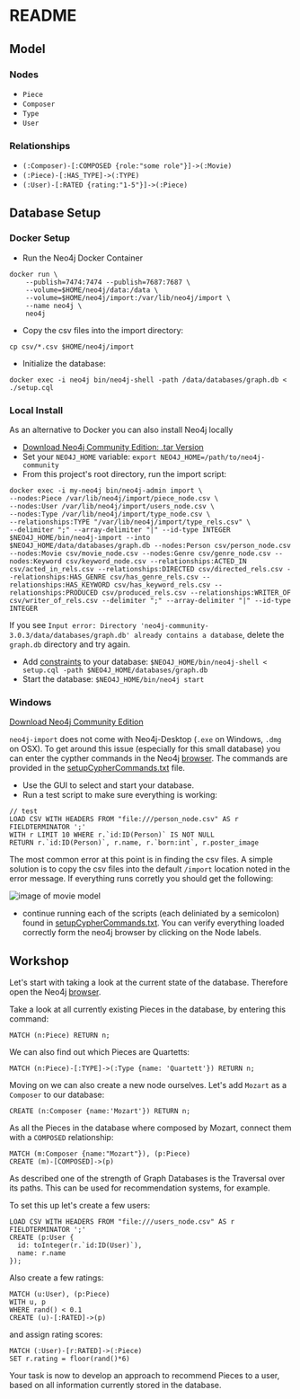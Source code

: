 # README

## Model

### Nodes

* `Piece`
* `Composer`
* `Type`
* `User`

### Relationships

* `(:Composer)-[:COMPOSED {role:"some role"}]->(:Movie)`
* `(:Piece)-[:HAS_TYPE]->(:TYPE)`
* `(:User)-[:RATED {rating:"1-5"}]->(:Piece)`

## Database Setup
### Docker Setup

* Run the Neo4j Docker Container
```
docker run \
    --publish=7474:7474 --publish=7687:7687 \
    --volume=$HOME/neo4j/data:/data \
    --volume=$HOME/neo4j/import:/var/lib/neo4j/import \
    --name neo4j \
    neo4j
```
* Copy the csv files into the import directory:
```
cp csv/*.csv $HOME/neo4j/import
```
* Initialize the database:
```
docker exec -i neo4j bin/neo4j-shell -path /data/databases/graph.db < ./setup.cql
```

### Local Install
As an alternative to Docker you can also install Neo4j locally
* [Download Neo4j Community Edition: .tar Version](https://neo4j.com/download/other-releases/)
* Set your `NEO4J_HOME` variable: `export NEO4J_HOME=/path/to/neo4j-community`
* From this project's root directory, run the import script:

```
docker exec -i my-neo4j bin/neo4j-admin import \
--nodes:Piece /var/lib/neo4j/import/piece_node.csv \
--nodes:User /var/lib/neo4j/import/users_node.csv \
--nodes:Type /var/lib/neo4j/import/type_node.csv \
--relationships:TYPE "/var/lib/neo4j/import/type_rels.csv" \
--delimiter ";" --array-delimiter "|" --id-type INTEGER
$NEO4J_HOME/bin/neo4j-import --into $NEO4J_HOME/data/databases/graph.db --nodes:Person csv/person_node.csv --nodes:Movie csv/movie_node.csv --nodes:Genre csv/genre_node.csv --nodes:Keyword csv/keyword_node.csv --relationships:ACTED_IN csv/acted_in_rels.csv --relationships:DIRECTED csv/directed_rels.csv --relationships:HAS_GENRE csv/has_genre_rels.csv --relationships:HAS_KEYWORD csv/has_keyword_rels.csv --relationships:PRODUCED csv/produced_rels.csv --relationships:WRITER_OF csv/writer_of_rels.csv --delimiter ";" --array-delimiter "|" --id-type INTEGER
```

If you see `Input error: Directory 'neo4j-community-3.0.3/data/databases/graph.db' already contains a database`, delete the `graph.db` directory and try again.

* Add [constraints](https://neo4j.com/docs/developer-manual/current/cypher/#query-constraints) to your database: `$NEO4J_HOME/bin/neo4j-shell < setup.cql -path $NEO4J_HOME/databases/graph.db`
* Start the database: `$NEO4J_HOME/bin/neo4j start`


### Windows

[Download Neo4j Community Edition](https://neo4j.com/download/)

`neo4j-import` does not come with Neo4j-Desktop (`.exe` on Windows, `.dmg` on OSX).
To get around this issue (especially for this small database) you can enter the cypther commands in the Neo4j [browser](http://localhost:7474/browser/).
The commands are provided in the [setupCypherCommands.txt](./setupCypherCommands.txt) file.

* Use the GUI to select and start your database.
* Run a test script to make sure everything is working:
```
// test
LOAD CSV WITH HEADERS FROM "file:///person_node.csv" AS r FIELDTERMINATOR ';'
WITH r LIMIT 10 WHERE r.`id:ID(Person)` IS NOT NULL
RETURN r.`id:ID(Person)`, r.name, r.`born:int`, r.poster_image
```
The most common error at this point is in finding the csv files.
A simple solution is to copy the csv files into the default `/import` location noted in the error message.
If everything runs corretly you should get the following:

  ![image of movie model](./img/neo4jBrowser_CypherCmd.png)

* continue running each of the scripts (each deliniated by a semicolon) found in [setupCypherCommands.txt](./setupCypherCommands.txt).  You can verify everything loaded correctly form the neo4j browser by clicking on the Node labels.

## Workshop
Let's start with taking a look at the current state of the database.
Therefore open the Neo4j [browser](http://localhost:7474/browser/).

Take a look at all currently existing Pieces in the database, by entering this command:
```
MATCH (n:Piece) RETURN n;
```
We can also find out which Pieces are Quartetts:
```
MATCH (n:Piece)-[:TYPE]->(:Type {name: 'Quartett'}) RETURN n;
```

Moving on we can also create a new node ourselves. Let's add `Mozart` as a `Composer` to our database:
```
CREATE (n:Composer {name:'Mozart'}) RETURN n;
```

As all the Pieces in the database where composed by Mozart, connect them with a `COMPOSED` relationship:
```
MATCH (m:Composer {name:"Mozart"}), (p:Piece)
CREATE (m)-[COMPOSED]->(p)
```

As described one of the strength of Graph Databases is the Traversal over its paths. This can be used for recommendation systems, for example.

To set this up let's create a few users:
```
LOAD CSV WITH HEADERS FROM "file:///users_node.csv" AS r FIELDTERMINATOR ';'
CREATE (p:User {
  id: toInteger(r.`id:ID(User)`),
  name: r.name
});
```

Also create a few ratings:
```
MATCH (u:User), (p:Piece)
WITH u, p
WHERE rand() < 0.1
CREATE (u)-[:RATED]->(p)
```
and assign rating scores:
```
MATCH (:User)-[r:RATED]->(:Piece)
SET r.rating = floor(rand()*6)
```

Your task is now to develop an approach to recommend Pieces to a user, based on all information currently stored in the database.
